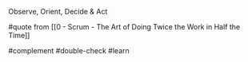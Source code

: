 Observe, Orient, Decide & Act

#quote from [[0 - Scrum - The Art of Doing Twice the Work in Half the Time]]

#complement #double-check
#learn
